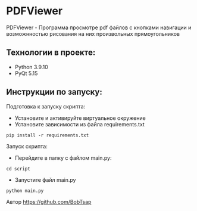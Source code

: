 # PDFViewer

PDFViewer - Программа просмотре pdf файлов с кнопками навигации и возможнностью рисования на них произвольных прямоугольников


## Технологии в проекте:
- Python 3.9.10
- PyQt 5.15

## Инструкции по запуску:
Подготовка к запуску скрипта:

- Установите и активируйте виртуальное окружение
- Установите зависимости из файла requirements.txt
```
pip install -r requirements.txt
```
Запуск скрипта:
- Перейдите в папку с файлом main.py:
```
cd script
```
- Запустите файл main.py
```
python main.py
```
Автор
https://github.com/BobTsap
